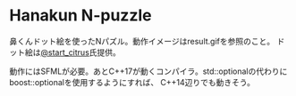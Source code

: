 # Hanakun N-puzzle

鼻くんドット絵を使ったNパズル。動作イメージはresult.gifを参照のこと。
ドット絵は[@start_citrus](https://twitter.com/start_citrus/status/901847703222607872)氏提供。

動作にはSFMLが必要。あとC++17が動くコンパイラ。std::optionalの代わりにboost::optionalを使用するようにすれば、
C++14辺りでも動きそう。
